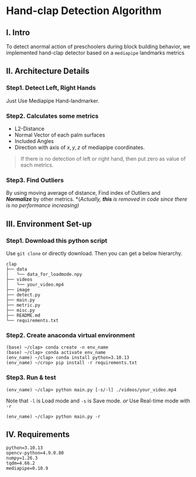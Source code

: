# **Hand-clap Detection Algorithm**

## **I.** Intro
To detect anormal action of preschoolers during block building behavior, we implemented hand-clap detector based on a `mediapipe` landmarks metrics

## **II.** Architecture Details

### Step1. Detect Left, Right Hands
Just Use Mediapipe Hand-landmarker.

### Step2. Calculates some metrics
* L2-Distance
* Normal Vector of each palm surfaces
* Included Angles
* Direction with axis of $x, y, z$ of mediapipe coordinates.  

> If there is no detection of left or right hand, then put zero as value of each metrics.

### Step3. Find Outliers
By using moving average of distance, Find index of Outliers and  
_**Normalize**_ by other metrics. *(*Actually, **this** is removed in code since there is no performance increasing)*


## III. Environment Set-up

### Step1. Download this python script
Use `git clone` or directly download.
Then you can get a below hierarchy.
```
clap
├── data
│   └── data_for_loadmode.npy
├── videos
│   └── your_video.mp4
├── image
├── detect.py
├── main.py
├── metric.py
├── misc.py
├── README.md
└── requirements.txt
```


### Step2. Create anaconda virtual environment
```
(base) ~/clap> conda create -n env_name
(base) ~/clap> conda activate env_name
(env_name) ~/clap> conda install python=3.10.13
(env_name) ~/crop> pip install -r requirements.txt
```

### Step3. Run & test
```
(env_name) ~/clap> python main.py [-s/-l] ./videos/your_video.mp4
```
Note that `-l` is Load mode and `-s` is Save mode.
*or* Use Real-time mode with `-r`
```
(env_name) ~/clap> python main.py -r
```

## IV. Requirements
```
python=3.10.13
opencv-python=4.9.0.80
numpy=1.26.3
tqdm=4.66.2
mediapipe=0.10.9
```